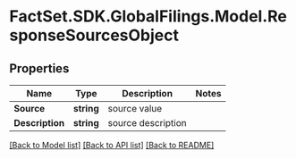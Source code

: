 # FactSet.SDK.GlobalFilings.Model.ResponseSourcesObject

## Properties

Name | Type | Description | Notes
------------ | ------------- | ------------- | -------------
**Source** | **string** | source value | 
**Description** | **string** | source description | 

[[Back to Model list]](../README.md#documentation-for-models) [[Back to API list]](../README.md#documentation-for-api-endpoints) [[Back to README]](../README.md)

